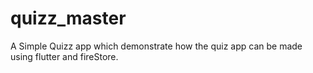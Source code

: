 # quizz_master

A Simple Quizz app which demonstrate how the quiz app can be made using flutter and fireStore.

